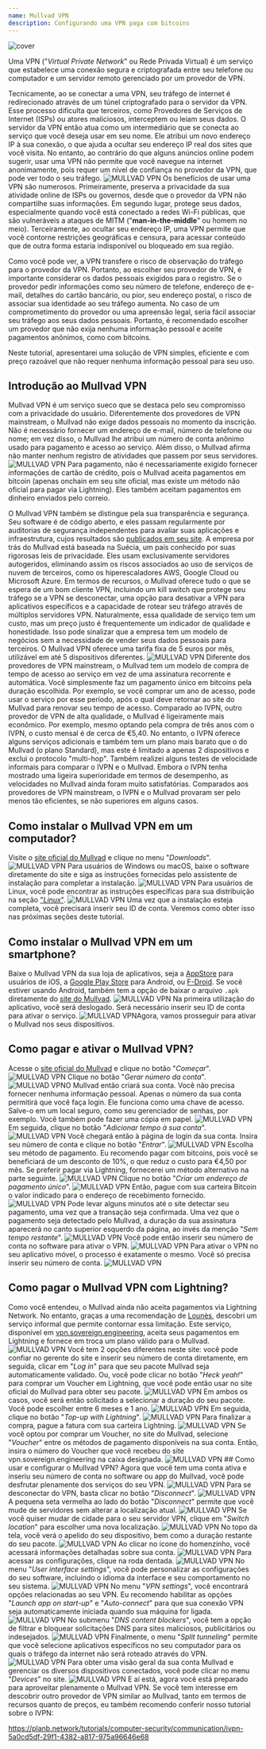 ```yaml
---
name: Mullvad VPN
description: Configurando uma VPN paga com bitcoins
---
```

![cover](assets/cover.webp)

Uma VPN ("*Virtual Private Network*" ou Rede Privada Virtual) é um serviço que estabelece uma conexão segura e criptografada entre seu telefone ou computador e um servidor remoto gerenciado por um provedor de VPN.

Tecnicamente, ao se conectar a uma VPN, seu tráfego de internet é redirecionado através de um túnel criptografado para o servidor da VPN. Esse processo dificulta que terceiros, como Provedores de Serviços de Internet (ISPs) ou atores maliciosos, interceptem ou leiam seus dados. O servidor da VPN então atua como um intermediário que se conecta ao serviço que você deseja usar em seu nome. Ele atribui um novo endereço IP à sua conexão, o que ajuda a ocultar seu endereço IP real dos sites que você visita. No entanto, ao contrário do que alguns anúncios online podem sugerir, usar uma VPN não permite que você navegue na internet anonimamente, pois requer um nível de confiança no provedor da VPN, que pode ver todo o seu tráfego.
![MULLVAD VPN](assets/fr/01.webp)
Os benefícios de usar uma VPN são numerosos. Primeiramente, preserva a privacidade da sua atividade online de ISPs ou governos, desde que o provedor da VPN não compartilhe suas informações. Em segundo lugar, protege seus dados, especialmente quando você está conectado a redes Wi-Fi públicas, que são vulneráveis a ataques de MITM ("**man-in-the-middle**" ou homem no meio). Terceiramente, ao ocultar seu endereço IP, uma VPN permite que você contorne restrições geográficas e censura, para acessar conteúdo que de outra forma estaria indisponível ou bloqueado em sua região.

Como você pode ver, a VPN transfere o risco de observação do tráfego para o provedor da VPN. Portanto, ao escolher seu provedor de VPN, é importante considerar os dados pessoais exigidos para o registro. Se o provedor pedir informações como seu número de telefone, endereço de e-mail, detalhes do cartão bancário, ou pior, seu endereço postal, o risco de associar sua identidade ao seu tráfego aumenta. No caso de um comprometimento do provedor ou uma apreensão legal, seria fácil associar seu tráfego aos seus dados pessoais. Portanto, é recomendado escolher um provedor que não exija nenhuma informação pessoal e aceite pagamentos anônimos, como com bitcoins.

Neste tutorial, apresentarei uma solução de VPN simples, eficiente e com preço razoável que não requer nenhuma informação pessoal para seu uso.

## Introdução ao Mullvad VPN
Mullvad VPN é um serviço sueco que se destaca pelo seu compromisso com a privacidade do usuário. Diferentemente dos provedores de VPN mainstream, o Mullvad não exige dados pessoais no momento da inscrição. Não é necessário fornecer um endereço de e-mail, número de telefone ou nome; em vez disso, o Mullvad lhe atribui um número de conta anônimo usado para pagamento e acesso ao serviço. Além disso, o Mullvad afirma não manter nenhum registro de atividades que passem por seus servidores.
![MULLVAD VPN](assets/notext/02.webp)
Para pagamento, não é necessariamente exigido fornecer informações de cartão de crédito, pois o Mullvad aceita pagamentos em bitcoin (apenas onchain em seu site oficial, mas existe um método não oficial para pagar via Lightning). Eles também aceitam pagamentos em dinheiro enviados pelo correio.

O Mullvad VPN também se distingue pela sua transparência e segurança. Seu software é de código aberto, e eles passam regularmente por auditorias de segurança independentes para avaliar suas aplicações e infraestrutura, cujos resultados são [publicados em seu site](https://mullvad.net/fr/blog/tag/audits). A empresa por trás do Mullvad está baseada na Suécia, um país conhecido por suas rigorosas leis de privacidade. Eles usam exclusivamente servidores autogeridos, eliminando assim os riscos associados ao uso de serviços de nuvem de terceiros, como os hiperescaladores AWS, Google Cloud ou Microsoft Azure.
Em termos de recursos, o Mullvad oferece tudo o que se espera de um bom cliente VPN, incluindo um kill switch que protege seu tráfego se a VPN se desconectar, uma opção para desativar a VPN para aplicativos específicos e a capacidade de rotear seu tráfego através de múltiplos servidores VPN.
Naturalmente, essa qualidade de serviço tem um custo, mas um preço justo é frequentemente um indicador de qualidade e honestidade. Isso pode sinalizar que a empresa tem um modelo de negócios sem a necessidade de vender seus dados pessoais para terceiros. O Mullvad VPN oferece uma tarifa fixa de 5 euros por mês, utilizável em até 5 dispositivos diferentes.
![MULLVAD VPN](assets/notext/03.webp)
Diferente dos provedores de VPN mainstream, o Mullvad tem um modelo de compra de tempo de acesso ao serviço em vez de uma assinatura recorrente e automática. Você simplesmente faz um pagamento único em bitcoins pela duração escolhida. Por exemplo, se você comprar um ano de acesso, pode usar o serviço por esse período, após o qual deve retornar ao site do Mullvad para renovar seu tempo de acesso.
Comparado ao IVPN, outro provedor de VPN de alta qualidade, o Mullvad é ligeiramente mais econômico. Por exemplo, mesmo optando pela compra de três anos com o IVPN, o custo mensal é de cerca de €5,40. No entanto, o IVPN oferece alguns serviços adicionais e também tem um plano mais barato que o do Mullvad (o plano Standard), mas este é limitado a apenas 2 dispositivos e exclui o protocolo "multi-hop".
Também realizei alguns testes de velocidade informais para comparar o IVPN e o Mullvad. Embora o IVPN tenha mostrado uma ligeira superioridade em termos de desempenho, as velocidades no Mullvad ainda foram muito satisfatórias. Comparados aos provedores de VPN mainstream, o IVPN e o Mullvad provaram ser pelo menos tão eficientes, se não superiores em alguns casos.

## Como instalar o Mullvad VPN em um computador?

Visite o [site oficial do Mullvad](https://mullvad.net/en/download/) e clique no menu "*Downloads*".
![MULLVAD VPN](assets/notext/04.webp)
Para usuários de Windows ou macOS, baixe o software diretamente do site e siga as instruções fornecidas pelo assistente de instalação para completar a instalação.
![MULLVAD VPN](assets/notext/05.webp)
Para usuários de Linux, você pode encontrar as instruções específicas para sua distribuição na seção ["*Linux*"](https://mullvad.net/en/download/vpn/linux).
![MULLVAD VPN](assets/notext/06.webp)
Uma vez que a instalação esteja completa, você precisará inserir seu ID de conta. Veremos como obter isso nas próximas seções deste tutorial.

## Como instalar o Mullvad VPN em um smartphone?

Baixe o Mullvad VPN da sua loja de aplicativos, seja a [AppStore](https://apps.apple.com/us/app/mullvad-vpn/id1488466513) para usuários de iOS, a [Google Play Store](https://play.google.com/store/apps/details?id=net.mullvad.mullvadvpn) para Android, ou [F-Droid](https://f-droid.org/packages/net.mullvad.mullvadvpn/). Se você estiver usando Android, também tem a opção de baixar o arquivo `.apk` diretamente do [site do Mullvad](https://mullvad.net/en/download/vpn/android).
![MULLVAD VPN](assets/notext/07.webp)
Na primeira utilização do aplicativo, você será deslogado. Será necessário inserir seu ID de conta para ativar o serviço.
![MULLVAD VPN](assets/notext/08.webp)Agora, vamos prosseguir para ativar o Mullvad nos seus dispositivos.

## Como pagar e ativar o Mullvad VPN?

Acesse o [site oficial do Mullvad](https://mullvad.net/) e clique no botão "*Começar*".
![MULLVAD VPN](assets/notext/09.webp)
Clique no botão "*Gerar número da conta*".
![MULLVAD VPN](assets/notext/10.webp)O Mullvad então criará sua conta. Você não precisa fornecer nenhuma informação pessoal. Apenas o número da sua conta permitirá que você faça login. Ele funciona como uma chave de acesso. Salve-o em um local seguro, como seu gerenciador de senhas, por exemplo. Você também pode fazer uma cópia em papel.
![MULLVAD VPN](assets/notext/11.webp)
Em seguida, clique no botão "*Adicionar tempo à sua conta*".
![MULLVAD VPN](assets/notext/12.webp)
Você chegará então à página de login da sua conta. Insira seu número de conta e clique no botão "*Entrar*".
![MULLVAD VPN](assets/notext/13.webp)
Escolha seu método de pagamento. Eu recomendo pagar com bitcoins, pois você se beneficiará de um desconto de 10%, o que reduz o custo para €4,50 por mês. Se preferir pagar via Lightning, fornecerei um método alternativo na parte seguinte.
![MULLVAD VPN](assets/notext/14.webp)
Clique no botão "*Criar um endereço de pagamento único*".
![MULLVAD VPN](assets/notext/15.webp)
Então, pague com sua carteira Bitcoin o valor indicado para o endereço de recebimento fornecido.
![MULLVAD VPN](assets/notext/16.webp)
Pode levar alguns minutos até o site detectar seu pagamento, uma vez que a transação seja confirmada. Uma vez que o pagamento seja detectado pelo Mullvad, a duração da sua assinatura aparecerá no canto superior esquerdo da página, ao invés da menção "*Sem tempo restante*".
![MULLVAD VPN](assets/notext/17.webp)
Você pode então inserir seu número de conta no software para ativar o VPN.
![MULLVAD VPN](assets/notext/18.webp)
Para ativar o VPN no seu aplicativo móvel, o processo é exatamente o mesmo. Você só precisa inserir seu número de conta.
![MULLVAD VPN](assets/notext/19.webp)
## Como pagar o Mullvad VPN com Lightning?

Como você entendeu, o Mullvad ainda não aceita pagamentos via Lightning Network. No entanto, graças a uma recomendação de [Lounès](https://x.com/louneskmt), descobri um serviço informal que permite contornar essa limitação. Este serviço, disponível em [vpn.sovereign.engineering](https://vpn.sovereign.engineering/), aceita seus pagamentos em Lightning e fornece em troca um plano válido para o Mullvad.
![MULLVAD VPN](assets/notext/20.webp)
Você tem 2 opções diferentes neste site: você pode confiar no gerente do site e inserir seu número de conta diretamente, em seguida, clicar em "*Log in*" para que seu pacote Mullvad seja automaticamente validado. Ou, você pode clicar no botão "*Heck yeah!*" para comprar um Voucher em Lightning, que você pode então usar no site oficial do Mullvad para obter seu pacote. ![MULLVAD VPN](assets/notext/21.webp) Em ambos os casos, você será então solicitado a selecionar a duração do seu pacote. Você pode escolher entre 6 meses e 1 ano. ![MULLVAD VPN](assets/notext/22.webp) Em seguida, clique no botão "*Top-up with Lightning*". ![MULLVAD VPN](assets/notext/23.webp) Para finalizar a compra, pague a fatura com sua carteira Lightning. ![MULLVAD VPN](assets/notext/24.webp) Se você optou por comprar um Voucher, no site do Mullvad, selecione "*Voucher*" entre os métodos de pagamento disponíveis na sua conta. Então, insira o número do Voucher que você recebeu do site vpn.sovereign.engineering na caixa designada. ![MULLVAD VPN](assets/notext/25.webp) ## Como usar e configurar o Mullvad VPN?
Agora que você tem uma conta ativa e inseriu seu número de conta no software ou app do Mullvad, você pode desfrutar plenamente dos serviços do seu VPN. ![MULLVAD VPN](assets/notext/26.webp) Para se desconectar do VPN, basta clicar no botão "*Disconnect*". ![MULLVAD VPN](assets/notext/27.webp) A pequena seta vermelha ao lado do botão "*Disconnect*" permite que você mude de servidores sem alterar a localização atual. ![MULLVAD VPN](assets/notext/28.webp) Se você quiser mudar de cidade para o seu servidor VPN, clique em "*Switch location*" para escolher uma nova localização. ![MULLVAD VPN](assets/notext/29.webp) No topo da tela, você verá o apelido do seu dispositivo, bem como a duração restante do seu pacote. ![MULLVAD VPN](assets/notext/30.webp) Ao clicar no ícone do homenzinho, você acessará informações detalhadas sobre sua conta. ![MULLVAD VPN](assets/notext/31.webp) Para acessar as configurações, clique na roda dentada. ![MULLVAD VPN](assets/notext/32.webp) No menu "*User interface settings*", você pode personalizar as configurações do seu software, incluindo o idioma da interface e seu comportamento no seu sistema. ![MULLVAD VPN](assets/notext/33.webp) No menu "*VPN settings*", você encontrará opções relacionadas ao seu VPN. Eu recomendo habilitar as opções "*Launch app on start-up*" e "*Auto-connect*" para que sua conexão VPN seja automaticamente iniciada quando sua máquina for ligada.
![MULLVAD VPN](assets/notext/34.webp) No submenu "*DNS content blockers*", você tem a opção de filtrar e bloquear solicitações DNS para sites maliciosos, publicitários ou indesejados.
![MULLVAD VPN](assets/notext/35.webp)
Finalmente, o menu "*Split tunneling*" permite que você selecione aplicativos específicos no seu computador para os quais o tráfego da internet não será roteado através do VPN.
![MULLVAD VPN](assets/notext/36.webp)
Para obter uma visão geral da sua conta Mullvad e gerenciar os diversos dispositivos conectados, você pode clicar no menu "*Devices*" no site.
![MULLVAD VPN](assets/notext/37.webp) E aí está, agora você está preparado para aproveitar plenamente o Mullvad VPN. Se você tem interesse em descobrir outro provedor de VPN similar ao Mullvad, tanto em termos de recursos quanto de preços, eu também recomendo conferir nosso tutorial sobre o IVPN:

https://planb.network/tutorials/computer-security/communication/ivpn-5a0cd5df-29f1-4382-a817-975a96646e68
